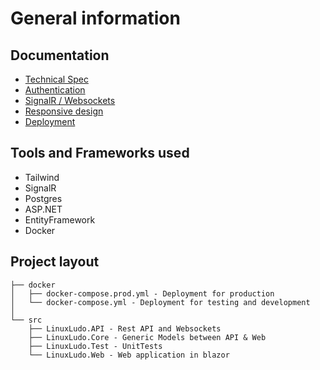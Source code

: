 # General information

## Documentation

  - [Technical Spec](general.md)
  - [Authentication](auth.md)
  - [SignalR / Websockets](async.md)
  - [Responsive design](responsive.md)
  - [Deployment](deploy.md)

## Tools and Frameworks used
  - Tailwind
  - SignalR
  - Postgres
  - ASP.NET
  - EntityFramework
  - Docker
  
## Project layout
```
├── docker
│   ├── docker-compose.prod.yml - Deployment for production
│   └── docker-compose.yml - Deployment for testing and development
│
└── src
    ├── LinuxLudo.API - Rest API and Websockets
    ├── LinuxLudo.Core - Generic Models between API & Web
    ├── LinuxLudo.Test - UnitTests
    └── LinuxLudo.Web - Web application in blazor
```
